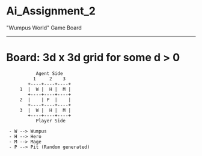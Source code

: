 # Ai_Assignment_2
"Wumpus World" Game Board
_________________________________________________
# Board: 3d x 3d grid for some d > 0
              
               Agent Side
              1     2    3
            +----+----+----+
         1  |  W |  H |  M |
            +----+----+----+
         2  |    | P  |    |
            +----+----+----+
         3  |  W |  H |  M |
            +----+----+----+
               Player Side
               
     - W --> Wumpus
     - H --> Hero
     - M --> Mage
     - P --> Pit (Random generated)
